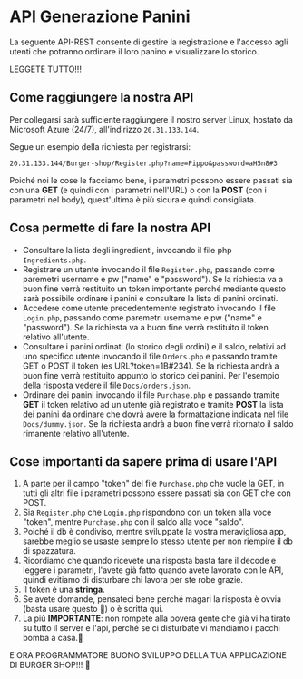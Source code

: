 # API Generazione Panini

La seguente API-REST consente di gestire la registrazione e l'accesso agli utenti che potranno ordinare il loro panino e visualizzare lo storico.

LEGGETE TUTTO!!!

## Come raggiungere la nostra API

Per collegarsi sarà sufficiente raggiungere il nostro server Linux, hostato da Microsoft Azure (24/7), all'indirizzo ``20.31.133.144``.

Segue un esempio della richiesta per registrarsi:

``
20.31.133.144/Burger-shop/Register.php?name=Pippo&password=aH5n8#3
``

Poiché noi le cose le facciamo bene, i parametri possono essere passati sia con una **GET** (e quindi con i parametri nell'URL) o con la **POST** (con i parametri nel body), quest'ultima è più sicura e quindi consigliata.

## Cosa permette di fare la nostra API

- Consultare la lista degli ingredienti, invocando il file php ``Ingredients.php``.
- Registrare un utente invocando il file ``Register.php``, passando come paremetri username e pw ("name" e "password"). Se la richiesta va a buon fine verrà restituito un token importante perché mediante questo sarà possibile ordinare i panini e consultare la lista di panini ordinati.
- Accedere come utente precedentemente registrato invocando il file ``Login.php``, passando come paremetri username e pw ("name" e "password"). Se la richiesta va a buon fine verrà restituito il token relativo all'utente.
- Consultare i panini ordinati (lo storico degli ordini) e il saldo, relativi ad uno specifico utente invocando il file ``Orders.php`` e passando tramite GET o POST il token (es URL?token=1B#234). Se la richiesta andrà a buon fine verrà restituito appunto lo storico dei panini. Per l'esempio della risposta vedere il file ``Docs/orders.json``.
- Ordinare dei panini invocando il file ``Purchase.php`` e passando tramite **GET** il token relativo ad un utente già registrato e tramite **POST** la lista dei panini da ordinare che dovrà avere la formattazione indicata nel file ``Docs/dummy.json``. Se la richiesta andrà a buon fine verrà ritornato il saldo rimanente relativo all'utente.

## Cose importanti da sapere prima di usare l'API

1. A parte per il campo "token" del file ``Purchase.php`` che vuole la GET, in tutti gli altri file i parametri possono essere passati sia con GET che con POST.
2. Sia ``Register.php`` che ``Login.php`` rispondono con un token alla voce "token", mentre ``Purchase.php`` con il saldo alla voce "saldo".
3. Poiché il db è condiviso, mentre sviluppate la vostra meravigliosa app, sarebbe meglio se usaste sempre lo stesso utente per non riempire il db di spazzatura.
4. Ricordiamo che quando ricevete una risposta basta fare il decode e leggere i parametri, l'avete già fatto quando avete lavorato con le API, quindi evitiamo di disturbare chi lavora per ste robe grazie.
5. Il token è una **stringa**.
6. Se avete domande, pensateci bene perché magari la risposta è ovvia (basta usare questo 🧠) o è scritta qui.
7. La più **IMPORTANTE**: non rompete alla povera gente che già vi ha tirato su tutto il server e l'api, perché se ci disturbate vi mandiamo i pacchi bomba a casa.🥰

E ORA PROGRAMMATORE BUONO SVILUPPO DELLA TUA APPLICAZIONE DI BURGER SHOP!!! 🍔
